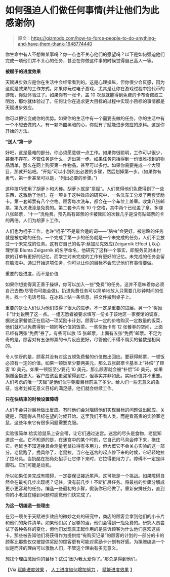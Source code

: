 # 如何强迫人们做任何事情(并让他们为此感谢你)

> 原文：<https://gizmodo.com/how-to-force-people-to-do-anything-and-have-them-thank-1648774440>

你生命中有人不想做某事吗？你一点也不关心他们的愿望吗？以下是如何强迫他们完成一项他们并不关心的任务，甚至在你做这件事的时候觉得自己高人一等。



**被赋予的进度效果**

天赋进步效应是你在生活中会经常看到的。这是心理操纵，但你很少会反感，因为这就是效果的工作方式。如果你玩过电子游戏，尤其是让你在游戏过程中捡代币的游戏，你就体验过了。如果你有一张卡，盖 10 次章就能得到免费的卡布奇诺或三明治，那你就体验过了。任何让你在追求更大目标的过程中实现小目标的事情都是天赋进步效应。

你可以把它变成你的优势。如果你的生活中有一个需要去做的任务，你的生活中有一个不想去做的人，有一颗冷酷黑暗的心，你就有了赋能进步效应的原料。这是你开始的方法。

**“送人”第一步**

好吧，这是最难的部分。你必须愿意做一点工作。如果你很聪明，工作可以很少，甚至不存在。不管任务是什么，迈出第一步。如果任务包括得到一份很难找到的物品清单，那么在网上购买第一件物品。甚至可以多付。如果你需要完成一个大项目，那就开始吧。“开始”可以小到列出必要的步骤，然后划掉第一步。(如果你有勇气，第一步甚至可以是，“列出必要的步骤。”)

这种技巧使用了胡萝卜和大棒。胡萝卜就是“禀赋”。人们觉得他们免费得到了一些东西，这激励了他们。在一项关于这种效应的研究中，一名洗车工分发了两套奖励卡。第一套邮票有八个空格。顾客每次洗车，都会在一个车位上盖章。收集八张邮票，第九次洗涤是免费的。第二套卡片有 10 个空格，其中两个已经盖了章。多赚八张邮票，“十一”洗免费。预先贴有邮票的卡被赎回的次数几乎是没有贴邮票的卡的两倍。人们为胡萝卜工作。

人们也为棍子工作。也许“棍子”不是最合适的词——“脑虫”会更好。被忽略的任务就是被忽略的任务。一个完成了第一步的任务就是一个未完成的任务，人们不会放过一个未完成的任务。这有它自己的名字:蔡加尼克效应(Zeigarnik Effect ),以心理学家 Bluma Zeigarnik 的名字命名，他研究了这样一个事实，即服务员对未付款的订单有更好的记忆，而学生对未完成的工作有更好的记忆。未完成的任务会留在脑海中。通过开始这项任务，你可以让你的目标不会忘记他们有事情要做。

重要的是进度，而不是价值

如果你想变得真正善于操纵，你可以加入一些“免费”的任务。这并不意味着你必须自己去做(尽管你可能会做)。扔进免费任务可以简单地放入只需要几秒钟时间的任务。找一个电话号码。在冰箱上贴一条信息。把文件搬到桌子上。

重要的是让人们认为他们取得了很大的进步。不一定是重要的进展。另一个“奖励卡”计划说明了这一点。一组志愿者被要求填写一份关于该地区一家餐馆的调查，据说这家餐馆正在启动一项奖励卡计划。顾客以一定的价格购买一定数量的饭菜，他们就可以免费得到一顿同等价值的饭菜。一些奖励卡有 12 张餐券的空间，上面已经有两张“免费”券了。有些可以放 15 张邮票，上面有五张“免费”邮票。不足为奇的是，顾客对有五张邮票的卡片反应更好，尽管他们不得不购买的餐数是相同的。

令人惊讶的是，顾客并没有对这五顿免费餐的价值做出回应。要获得邮票，一顿饭必须有一定的价值。如果一顿饭至少要两美元，那么五张邮票卡基本上“补偿”了顾客 10 美元。如果一顿饭至少要花 10 美元，那么顾客就会被“补偿”50 美元。如果捐赠金额更大，客户应该会更渴望得到它，但事实并非如此。实际价值并不重要。人们考虑的唯一“天赋”是他们似乎朝着目标前进了多少。给人们一些无意义的象征，或者划掉无意义目标的满足感，他们就会继续工作。

**只在快结束的时候设置障碍**

人们不会只对目标做出反应。有时他们会对阻碍他们实现目标的问题做出回应。关键是，问题得从目标在望的时候开始。这里我们不看人类，而是看高贵的实验室老鼠，这些年来它有很多问题需要克服。

实验很简单:给实验鼠系上安全带，让它们通过迷宫。迷宫的尽头是食物，老鼠知道这一点。它不知道的是，在迷宫中的某个时刻，它自己的马具会停下来，拖住它。老鼠也不知道挽具会测量老鼠拉得有多用力，但大概它不会关心实验的这一部分。老鼠跑了，挽具停了，老鼠拉。当它在迷宫的起点停下来的时候，它轻轻地拉了拉马具。当奶酪在拐角处招手让它停下来时，它拉得更用力了。障碍不一定是绊脚石。它们可能是动机。

所以如果任务完成有障碍，一定要保证接近尾声。这可能是一个挑战。如果障碍自然会在最初几步出现呢？记住，没有前几步！不断扩展任务。将最初的步骤分解成更小更容易的任务。编造一些最初的步骤，假装你已经做了。重新安排任务，直到你的小老鼠在碰到问题时感觉他们快完成了。

**为这一切编造一些理由**

在另一项关于天赋进步效应的微妙之处的研究中，商店的顾客会拿到他们的小卡片和他们的条件清单。如果他们买了足够的酒，他们会得到一瓶免费的。研究人员尝试了各种各样的变化，但他们发现真正起作用的是告诉顾客为什么他们喜欢这些卡。那些被告知他们将获得作为提供给“有购买记录”的顾客的计划的一部分的卡的顾客比那些仅仅被提供奖励的顾客更有可能对奖励卡计划有好感。为捐赠编造一个似是而非的理由可以激励人们，不管这个理由有多无意义。

想找个理由激励你的目标？试试“因为我太爱你了。”那总是得到他们。

【Via [赋能进度效果](https://msbfile03.usc.edu/digitalmeasures/jnunes/intellcont/Endowed%20Progress%20Effect-1.pdf) ， [人工进度如何增加努力](http://papers.ssrn.com/sol3/papers.cfm?abstract_id=991962) ， [赋能进度效果](http://changingminds.org/explanations/theories/endowed_progress.htm) 】